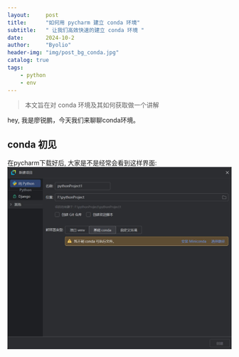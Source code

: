 ```yaml
---
layout:     post
title:      "如何用 pycharm 建立 conda 环境"
subtitle:   " 让我们高效快速的建立 conda 环境 "
date:       2024-10-2
author:     "Byolio"
header-img: "img/post_bg_conda.jpg"
catalog: true
tags:
    - python
    - env
---
```


> 本文旨在对 conda 环境及其如何获取做一个讲解

hey, 我是廖锐鹏，今天我们来聊聊conda环境。

## conda 初见

在pycharm下载好后, 大家是不是经常会看到这样界面:
![conda 环境初见](../img/2024-10-2-conda/condaPython.jpg)